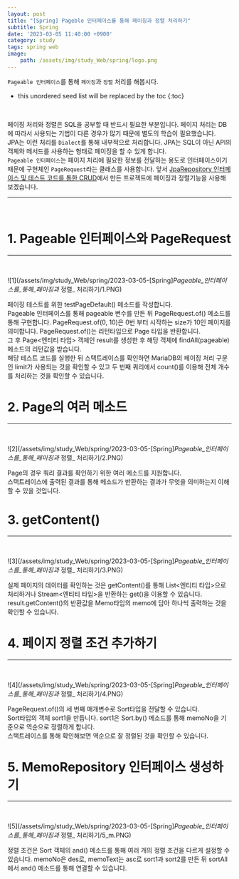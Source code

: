 ```yaml
---
layout: post
title: "[Spring] Pageble 인터페이스를 통해 페이징과 정렬 처리하기"
subtitle: Spring
date: '2023-03-05 11:40:00 +0900'
category: study
tags: spring web
image:
    path: /assets/img/study_Web/spring/logo.png
---
```


`Pageable 인터페이스`를 통해 `페이징`과 `정렬` 처리를 해봅시다.

<!--more-->

* this unordered seed list will be replaced by the toc
{:toc}
<br>

페이징 처리와 정렬은 SQL을 공부할 때 반드시 필요한 부분입니다. 페이지 처리는 DB에 따라서 사용되는 기법이 다른 경우가 많기 때문에 별도의 학습이 필요했습니다.<br>
JPA는 이런 처리를 `Dialect`를 통해 내부적으로 처리합니다. JPA는 SQL이 아닌 API의 객체와 메서드를 사용하는 형태로 페이징을 할 수 있게 합니다.<br>
`Pageable 인터페이스`는 페이지 처리에 필요한 정보를 전달하는 용도로 인터페이스이기 때문에 구현체인 `PageRequest`라는 클래스를 사용합니다.
앞서 [JpaRepository 인터페이스 및 테스트 코드를 통한 CRUD](https://heesung98.github.io/study/Spring-_Spring_Data_JPA%EB%A5%BC_%EC%9D%B4%EC%9A%A9%ED%95%98%EB%8A%94_%ED%94%84%EB%A1%9C%EC%A0%9D%ED%8A%B8_%EC%83%9D%EC%84%B1%ED%95%98%EA%B8%B0.html)에서 만든 프로젝트에 페이징과 정렬기능을 사용해보겠습니다.<br>

---
<br>

# 1. Pageable 인터페이스와 PageRequest
---
<br>

![1](/assets/img/study_Web/spring/2023-03-05-[Spring]_Pageable_인터페이스를_통해_페이징과_ 정렬_ 처리하기/1.PNG)
<br>

페이징 테스트를 위한 testPageDefault() 메소드를 작성합니다.<br>
Pageable 인터페이스를 통해 pageable 변수를 만든 뒤 PageRequest.of() 메소드를 통해 구현합니다. PageRequest.of(0, 10)은 0번 부터 시작하는 size가 10인 페이지를 의미합니다. PageRequest.of()는 리턴타입으로 Page 타입을 반환합니다.<br>
그 후 Page<엔티티 타입> 객체인 result를 생성한 후 해당 객체에 findAll(pageable) 메소드의 리턴값을 받습니다.<br>
해당 테스트 코드를 실행한 뒤 스택트레이스를 확인하면 MariaDB의 페이징 처리 구문인 limit가 사용되는 것을 확인할 수 있고 두 번째 쿼리에서 count()를 이용해 전체 개수를 처리하는 것을 확인할 수 있습니다.

# 2. Page<Entity>의 여러 메소드
---
<br>

![2](/assets/img/study_Web/spring/2023-03-05-[Spring]_Pageable_인터페이스를_통해_페이징과_ 정렬_ 처리하기/2.PNG)
<br>

Page<Entity>의 경우 쿼리 결과를 확인하기 위한 여러 메소드를 지원합니다.<br>
스택트레이스에 출력된 결과를 통해 메소드가 반환하는 결과가 무엇을 의미하는지 이해할 수 있을 것입니다.

# 3. getContent()
---
<br>

![3](/assets/img/study_Web/spring/2023-03-05-[Spring]_Pageable_인터페이스를_통해_페이징과_ 정렬_ 처리하기/3.PNG)
<br>

실제 페이지의 데이터를 확인하는 것은 getContent()를 통해 List<엔티티 타입>으로 처리하거나 Stream<엔티티 타입>을 반환하는 get()을 이용할 수 있습니다.<br>
result.getContent()의 반환값을 Memo타입의 memo에 담아 하나씩 출력하는 것을 확인할 수 있습니다.


# 4. 페이지 정렬 조건 추가하기
---
<br>

![4](/assets/img/study_Web/spring/2023-03-05-[Spring]_Pageable_인터페이스를_통해_페이징과_ 정렬_ 처리하기/4.PNG)
<br>

PageRequest.of()의 세 번째 매개변수로 Sort타입을 전달할 수 있습니다.<br>
Sort타입의 객체 sort1을 만듭니다. sort1은 Sort.by() 메소드를 통해 memoNo을 기준으로 역순으로 정렬하게 합니다.<br>
스택트레이스를 통해 확인해보면 역순으로 잘 정렬된 것을 확인할 수 있습니다.

# 5. MemoRepository 인터페이스 생성하기
---
<br>

![5](/assets/img/study_Web/spring/2023-03-05-[Spring]_Pageable_인터페이스를_통해_페이징과_ 정렬_ 처리하기/5_m.PNG)
<br>

정렬 조건은 Sort 객체의 and() 메소드를 통해 여러 개의 정렬 조건을 다르게 설정할 수 있습니다. memoNo은 des로, memoText는 asc로 sort1과 sort2를 만든 뒤 sortAll에서 and() 메소드를 통해 연결할 수 있습니다.<br>
